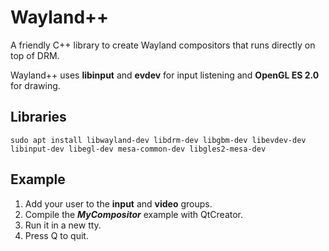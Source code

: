 # Wayland++
A friendly C++ library to create Wayland compositors that runs directly on top of DRM.

Wayland++ uses **libinput** and **evdev** for input listening and **OpenGL ES 2.0** for drawing.

## Libraries
`sudo apt install libwayland-dev libdrm-dev libgbm-dev libevdev-dev libinput-dev libegl-dev mesa-common-dev libgles2-mesa-dev`

## Example

1. Add your user to the **input** and **video** groups.
2. Compile the ***MyCompositor*** example with QtCreator.
3. Run it in a new tty.
4. Press Q to quit.



